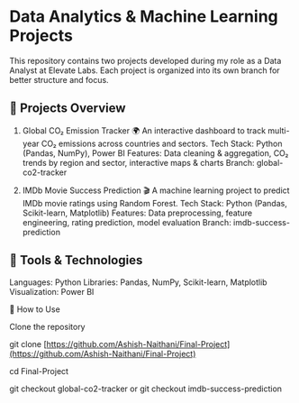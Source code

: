 # Data Analytics & Machine Learning Projects

This repository contains two projects developed during my role as a Data Analyst at Elevate Labs. Each project is organized into its own branch for better structure and focus.

## 📂 Projects Overview
1. Global CO₂ Emission Tracker 🌍
  An interactive dashboard to track multi-year CO₂ emissions across countries and sectors.
  Tech Stack: Python (Pandas, NumPy), Power BI
  Features: Data cleaning & aggregation, CO₂ trends by region and sector, interactive maps & charts
  Branch: global-co2-tracker

2. IMDb Movie Success Prediction 🎬
  A machine learning project to predict IMDb movie ratings using Random Forest.
  Tech Stack: Python (Pandas, Scikit-learn, Matplotlib)
  Features: Data preprocessing, feature engineering, rating prediction, model evaluation
  Branch: imdb-success-prediction

## 🔧 Tools & Technologies

Languages: Python
Libraries: Pandas, NumPy, Scikit-learn, Matplotlib
Visualization: Power BI

🚀 How to Use

Clone the repository

git clone [https://github.com/Ashish-Naithani/Final-Project](https://github.com/Ashish-Naithani/Final-Project)

cd Final-Project

git checkout global-co2-tracker
or
git checkout imdb-success-prediction

